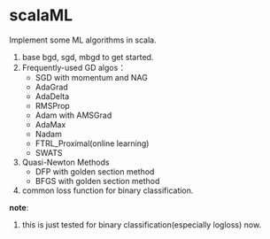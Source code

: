 # scalaML

Implement some ML algorithms in scala. 

1.  base bgd, sgd, mbgd to get started.
2.  Frequently-used GD algos： 
    -   SGD with momentum and NAG
    -   AdaGrad
    -   AdaDelta
    -   RMSProp
    -   Adam with AMSGrad
    -   AdaMax
    -   Nadam
    -   FTRL_Proximal(online learning)
    -   SWATS
3.  Quasi-Newton Methods
    -   DFP with golden section method
    -   BFGS with golden section method
4.  common loss function for binary classification.


**note**: 
1.  this is just tested for binary classification(especially logloss) now. 

